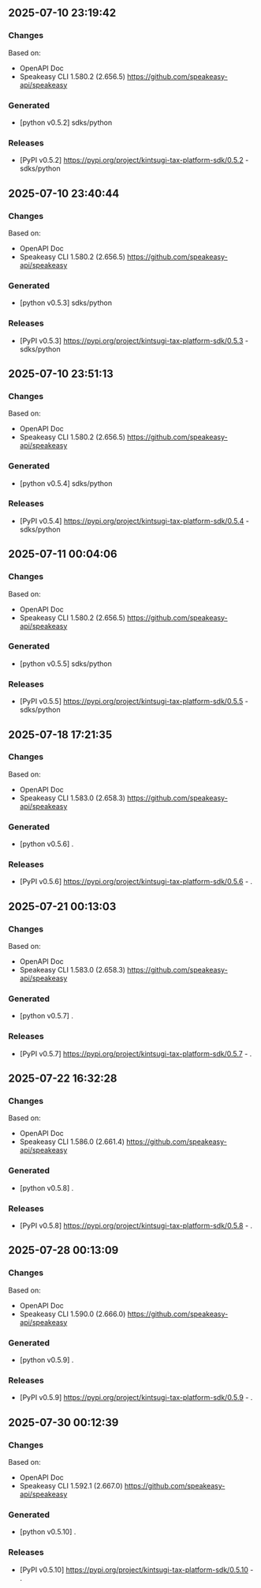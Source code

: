 

## 2025-07-10 23:19:42
### Changes
Based on:
- OpenAPI Doc  
- Speakeasy CLI 1.580.2 (2.656.5) https://github.com/speakeasy-api/speakeasy
### Generated
- [python v0.5.2] sdks/python
### Releases
- [PyPI v0.5.2] https://pypi.org/project/kintsugi-tax-platform-sdk/0.5.2 - sdks/python

## 2025-07-10 23:40:44
### Changes
Based on:
- OpenAPI Doc  
- Speakeasy CLI 1.580.2 (2.656.5) https://github.com/speakeasy-api/speakeasy
### Generated
- [python v0.5.3] sdks/python
### Releases
- [PyPI v0.5.3] https://pypi.org/project/kintsugi-tax-platform-sdk/0.5.3 - sdks/python

## 2025-07-10 23:51:13
### Changes
Based on:
- OpenAPI Doc  
- Speakeasy CLI 1.580.2 (2.656.5) https://github.com/speakeasy-api/speakeasy
### Generated
- [python v0.5.4] sdks/python
### Releases
- [PyPI v0.5.4] https://pypi.org/project/kintsugi-tax-platform-sdk/0.5.4 - sdks/python

## 2025-07-11 00:04:06
### Changes
Based on:
- OpenAPI Doc  
- Speakeasy CLI 1.580.2 (2.656.5) https://github.com/speakeasy-api/speakeasy
### Generated
- [python v0.5.5] sdks/python
### Releases
- [PyPI v0.5.5] https://pypi.org/project/kintsugi-tax-platform-sdk/0.5.5 - sdks/python

## 2025-07-18 17:21:35
### Changes
Based on:
- OpenAPI Doc  
- Speakeasy CLI 1.583.0 (2.658.3) https://github.com/speakeasy-api/speakeasy
### Generated
- [python v0.5.6] .
### Releases
- [PyPI v0.5.6] https://pypi.org/project/kintsugi-tax-platform-sdk/0.5.6 - .

## 2025-07-21 00:13:03
### Changes
Based on:
- OpenAPI Doc  
- Speakeasy CLI 1.583.0 (2.658.3) https://github.com/speakeasy-api/speakeasy
### Generated
- [python v0.5.7] .
### Releases
- [PyPI v0.5.7] https://pypi.org/project/kintsugi-tax-platform-sdk/0.5.7 - .

## 2025-07-22 16:32:28
### Changes
Based on:
- OpenAPI Doc  
- Speakeasy CLI 1.586.0 (2.661.4) https://github.com/speakeasy-api/speakeasy
### Generated
- [python v0.5.8] .
### Releases
- [PyPI v0.5.8] https://pypi.org/project/kintsugi-tax-platform-sdk/0.5.8 - .

## 2025-07-28 00:13:09
### Changes
Based on:
- OpenAPI Doc  
- Speakeasy CLI 1.590.0 (2.666.0) https://github.com/speakeasy-api/speakeasy
### Generated
- [python v0.5.9] .
### Releases
- [PyPI v0.5.9] https://pypi.org/project/kintsugi-tax-platform-sdk/0.5.9 - .

## 2025-07-30 00:12:39
### Changes
Based on:
- OpenAPI Doc  
- Speakeasy CLI 1.592.1 (2.667.0) https://github.com/speakeasy-api/speakeasy
### Generated
- [python v0.5.10] .
### Releases
- [PyPI v0.5.10] https://pypi.org/project/kintsugi-tax-platform-sdk/0.5.10 - .